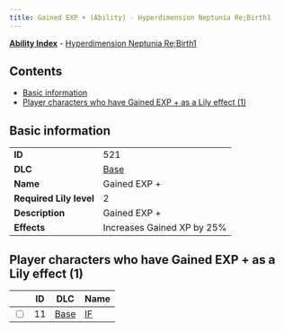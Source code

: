 ```yaml
---
title: Gained EXP + (Ability) - Hyperdimension Neptunia Re;Birth1
---
```


[**Ability Index**](/neptunia/rb1/ability/index.html) - [Hyperdimension Neptunia Re;Birth1](/neptunia/rb1)

## Contents

- [Basic information](#basic-information)
- [Player characters who have Gained EXP + as a Lily effect (1)](#player-characters-who-have-gained-exp-as-a-lily-effect-1)

## Basic information

|   |   |
| -- | -- |
| **ID** | 521
**DLC** | [Base](/neptunia/rb1/dlc/1-base.html)
**Name** | Gained EXP +
**Required Lily level** | 2
**Description** | Gained EXP +
**Effects** | Increases Gained XP by 25% |


## Player characters who have Gained EXP + as a Lily effect (1)

|    | ID | DLC | Name |
| -- | -- | --- | ---- |
| <input type="checkbox" id="rb1-player-1-11" class="trackbox" /> | 11 | [Base](/neptunia/rb1/dlc/1-base.html) | [IF](/neptunia/rb1/player/1-11-if.html) |
